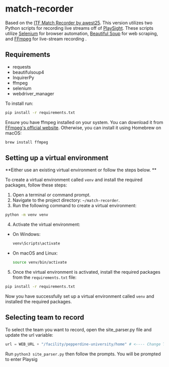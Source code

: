 # match-recorder

Based on the [ITF Match Recorder by awest25](https://github.com/awest25/ITF-Match-Recorder). This version utilizes two Python scripts for recording live streams off of [PlaySight](https://playsight.com/). These scripts utilize [Selenium](https://www.selenium.dev/) for browser automation, [Beautiful Soup](https://www.crummy.com/software/BeautifulSoup/) for web scraping, and [FFmpeg](https://www.ffmpeg.org/) for live-stream recording . 

## Requirements
- requests
- beautifulsoup4
- InquirerPy
- ffmpeg
- selenium 
- webdriver_manager

  
To install run: 
```bash
pip install -r requirements.txt
```

Ensure you have ffmpeg installed on your system. You can download it from [FFmpeg's official website](https://ffmpeg.org/download.html). Otherwise, you can install it using Homebrew on macOS:
```bash
brew install ffmpeg
```
## Setting up a virtual environment

**Either use an existing virtual environment or follow the steps below. **

To create a virtual environment called `venv` and install the required packages, follow these steps:

1. Open a terminal or command prompt.
2. Navigate to the project directory: `~/match-recorder`.
3. Run the following command to create a virtual environment:
  ```bash
  python -m venv venv
  ```
4. Activate the virtual environment:
  - On Windows:
    ```bash
    venv\Scripts\activate
    ```
  - On macOS and Linux:
    ```bash
    source venv/bin/activate
    ```
5. Once the virtual environment is activated, install the required packages from the `requirements.txt` file:
  ```bash
  pip install -r requirements.txt
  ```

Now you have successfully set up a virtual environment called `venv` and installed the required packages.

## Selecting team to record 
To select the team you want to record, open the site_parser.py file and update the url variable:
```python
url = WEB_URL + "/facility/pepperdine-university/home" # <---- Change This line to team of your choice
```

Run ```python3 site_parser.py``` then follow the prompts. You will be prompted to enter Playsig
